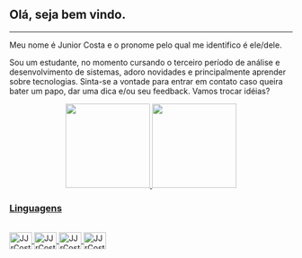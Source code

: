 ## Olá, seja bem vindo.
---

Meu nome é Junior Costa e o pronome pelo qual me identifico é ele/dele.

Sou um estudante, no momento cursando o terceiro período de análise e desenvolvimento de sistemas, adoro novidades e principalmente aprender sobre tecnologias. Sinta-se a vontade para entrar em contato caso queira bater um papo, dar uma dica e/ou seu feedback. Vamos trocar idéias? 

<div align="center">
  <a href="https://github.com/JJrCosta">
  <img height="150em" src="https://github-readme-stats.vercel.app/api?username=JJrCosta&show_icons=true&theme=merko&include_all_commits=true&count_private=true&locale=pt-br"/>
  <img height="150em" src="https://github-readme-stats.vercel.app/api/top-langs/?username=JJrCosta&layout=compact&langs_count=7&theme=merko&locale=pt-br"/>
</div>
  
### Linguagens
  
<div style="display: inline_block"><br> 
  <img align="center" alt="JJrCosta-HTML" height="30" width="40" src="https://cdn.jsdelivr.net/gh/devicons/devicon/icons/html5/html5-original.svg">
  <img align="center" alt="JJrCosta-CSS" height="30" width="40" src="https://cdn.jsdelivr.net/gh/devicons/devicon/icons/css3/css3-original.svg">
  <img align="center" alt="JJrCosta-Js" height="30" width="40" src="https://cdn.jsdelivr.net/gh/devicons/devicon/icons/javascript/javascript-original.svg">  
  <img align="center" alt="JJrCosta-Python" height="30" width="40" src="https://cdn.jsdelivr.net/gh/devicons/devicon/icons/python/python-original.svg">
</div>
